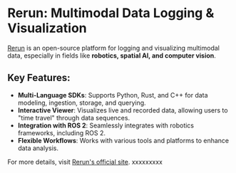 # Rerun: Multimodal Data Logging & Visualization

[Rerun](https://rerun.io/) is an open-source platform for logging and visualizing multimodal data, especially in fields like **robotics, spatial AI, and computer vision**.

## Key Features:

- **Multi-Language SDKs**: Supports Python, Rust, and C++ for data modeling, ingestion, storage, and querying.
- **Interactive Viewer**: Visualizes live and recorded data, allowing users to "time travel" through data sequences.
- **Integration with ROS 2**: Seamlessly integrates with robotics frameworks, including ROS 2.
- **Flexible Workflows**: Works with various tools and platforms to enhance data analysis.

For more details, visit [Rerun's official site](https://rerun.io/).
xxxxxxxxx